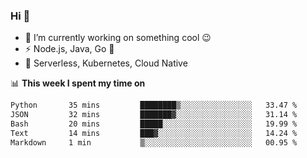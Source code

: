### Hi 👋

<!--
**nodejh/nodejh** is a ✨ _special_ ✨ repository because its `README.md` (this file) appears on your GitHub profile.

Here are some ideas to get you started:

- 🔭 I’m currently working on ...
- 🌱 I’m currently learning ...
- 👯 I’m looking to collaborate on ...
- 🤔 I’m looking for help with ...
- 💬 Ask me about ...
- 📫 How to reach me: ...
- 😄 Pronouns: ...
- ⚡ Fun fact: ...
-->

- 🔭 I’m currently working on something cool :wink:
- ⚡ Node.js, Java, Go :thought_balloon:
- 🤖 Serverless, Kubernetes, Cloud Native

📊 **This week I spent my time on**

<!--START_SECTION:waka-->

```txt
Python       35 mins         ████████▒░░░░░░░░░░░░░░░░   33.47 %
JSON         32 mins         ███████▓░░░░░░░░░░░░░░░░░   31.14 %
Bash         20 mins         █████░░░░░░░░░░░░░░░░░░░░   19.99 %
Text         14 mins         ███▓░░░░░░░░░░░░░░░░░░░░░   14.24 %
Markdown     1 min           ▒░░░░░░░░░░░░░░░░░░░░░░░░   00.95 %
```

<!--END_SECTION:waka-->


<!--
:traffic_light: **Visitors**

![visitors](https://visitor-badge.glitch.me/badge?page_id=nodejh.nodejh)
-->
